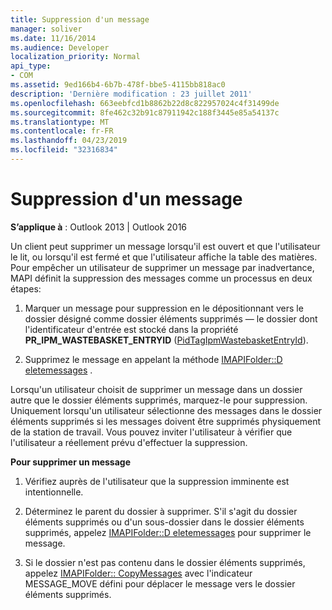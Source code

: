 ```yaml
---
title: Suppression d'un message
manager: soliver
ms.date: 11/16/2014
ms.audience: Developer
localization_priority: Normal
api_type:
- COM
ms.assetid: 9ed166b4-6b7b-478f-bbe5-4115bb818ac0
description: 'Dernière modification : 23 juillet 2011'
ms.openlocfilehash: 663eebfcd1b8862b22d8c822957024c4f31499de
ms.sourcegitcommit: 8fe462c32b91c87911942c188f3445e85a54137c
ms.translationtype: MT
ms.contentlocale: fr-FR
ms.lasthandoff: 04/23/2019
ms.locfileid: "32316834"
---
```

# <a name="deleting-a-message"></a>Suppression d'un message

  
  
**S’applique à** : Outlook 2013 | Outlook 2016 
  
Un client peut supprimer un message lorsqu'il est ouvert et que l'utilisateur le lit, ou lorsqu'il est fermé et que l'utilisateur affiche la table des matières. Pour empêcher un utilisateur de supprimer un message par inadvertance, MAPI définit la suppression des messages comme un processus en deux étapes:
  
1. Marquer un message pour suppression en le dépositionnant vers le dossier désigné comme dossier éléments supprimés — le dossier dont l'identificateur d'entrée est stocké dans la propriété **PR_IPM_WASTEBASKET_ENTRYID** ([PidTagIpmWastebasketEntryId](pidtagipmwastebasketentryid-canonical-property.md)). 
    
2. Supprimez le message en appelant la méthode [IMAPIFolder::D eletemessages](imapifolder-deletemessages.md) . 
    
Lorsqu'un utilisateur choisit de supprimer un message dans un dossier autre que le dossier éléments supprimés, marquez-le pour suppression. Uniquement lorsqu'un utilisateur sélectionne des messages dans le dossier éléments supprimés si les messages doivent être supprimés physiquement de la station de travail. Vous pouvez inviter l'utilisateur à vérifier que l'utilisateur a réellement prévu d'effectuer la suppression.
  
 **Pour supprimer un message**
  
1. Vérifiez auprès de l'utilisateur que la suppression imminente est intentionnelle.
    
2. Déterminez le parent du dossier à supprimer. S'il s'agit du dossier éléments supprimés ou d'un sous-dossier dans le dossier éléments supprimés, appelez [IMAPIFolder::D eletemessages](imapifolder-deletemessages.md) pour supprimer le message. 
    
3. Si le dossier n'est pas contenu dans le dossier éléments supprimés, appelez [IMAPIFolder:: CopyMessages](imapifolder-copymessages.md) avec l'indicateur MESSAGE_MOVE défini pour déplacer le message vers le dossier éléments supprimés. 
    

